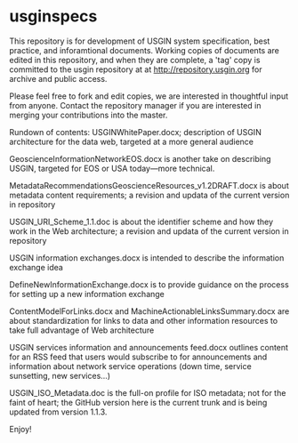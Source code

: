 usginspecs
==========

This repository is for development of USGIN system specification, best practice, and inforamtional documents. Working copies of documents are edited in this repository, and when they are complete, a 'tag' copy is committed to the usgin repository at  at http://repository.usgin.org for archive and public access.

Please feel free to fork and edit copies, we are interested in thoughtful input from anyone. Contact the repository manager if you are interested in merging your contributions into the master.

Rundown of contents:
USGINWhitePaper.docx; description of USGIN architecture for the data web, targeted at a more general audience

GeoscienceInformationNetworkEOS.docx is another take on describing USGIN, targeted for EOS or USA today—more technical.

MetadataRecommendationsGeoscienceResources_v1.2DRAFT.docx is about metadata content requirements; a revision and updata of the current version in repository

USGIN_URI_Scheme_1.1.doc is about the identifier scheme and how they work in the Web architecture; a revision and updata of the current version in repository

USGIN information exchanges.docx is intended to describe the information exchange idea

DefineNewInformationExchange.docx is to provide guidance on the process for setting up a new information exchange

ContentModelForLinks.docx and MachineActionableLinksSummary.docx are about standardization for links to data and other information resources to take full advantage of Web architecture

USGIN services information and announcements feed.docx  outlines content for an RSS feed that users would subscribe to for announcements and information about network service operations (down time, service sunsetting, new services…)

USGIN_ISO_Metadata.doc is the full-on profile for ISO metadata; not for the faint of heart; the GitHub version here is the current trunk and is being updated from version 1.1.3.


Enjoy!
